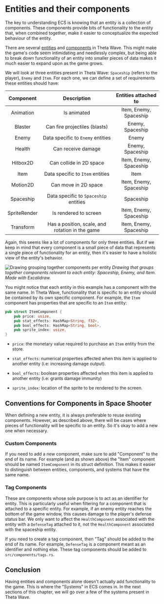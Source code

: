 # Entities and their components

The key to understanding ECS is knowing that an entity is a collection of components. These
components provide bits of functionality to the entity that, when combined
together, make it easier to conceptualize the expected behaviour of the entity.

There are several
[entities](https://github.com/amethyst/theta-wave/tree/master/src/entities)
and
[components](https://github.com/amethyst/theta-wave/tree/master/src/components)
in Theta Wave. This might make the game's code seem
intimidating and needlessly complex, but being able to break down functionality
of an entity into smaller pieces of data makes it much easier to expand upon
as the game grows.

We will look at three entities present in Theta Wave: `Spaceship`
(refers to the player), `Enemy`
and `Item`. For each one, we can define a set of requirements these entities
should have:

|Component|Description|Entities attached to|
|:---:|:---:|:---:|
|Animation|Is animated|Item, Enemy, Spaceship|
|Blaster|Can fire projectiles (blasts)|Enemy, Spaceship|
|Enemy|Data specific to `Enemy` entities|Enemy|
|Health|Can receive damage|Enemy, Spaceship|
|Hitbox2D|Can collide in 2D space|Item, Enemy, Spaceship|
|Item|Data specific to `Item` entities|Item|
|Motion2D|Can move in 2D space|Item, Enemy, Spaceship|
|Spaceship|Data specific to `Spaceship` entities|Spaceship|
|SpriteRender|Is rendered to screen|Item, Enemy, Spaceship|
|Transform|Has a position, scale, and rotation in the game|Item, Enemy, Spaceship|

Again, this seems like a lot of components for only three entities. But if we keep
in mind that every component is a small piece of data that represents a single
piece of functionality for an entity, then it's easier to have a holistic view of
the entity's behavior.

![Drawing grouping together components per entity](assets/entity-component-drawing.png)
*Drawing that groups together components relevant to each entity: Spaceship,
Enemy, and Item. Made with Excalidraw.*

You might notice that each entity in this example has a component with the same
name. In Theta Wave, functionality that is specific to an entity should
be contained by its own specific component. For example, the `Item` component
has properties that are specific to an `Item` entity:

```rust
pub struct ItemComponent {
    pub price: usize,
    pub stat_effects: HashMap<String, f32>,
    pub bool_effects: HashMap<String, bool>,
    pub sprite_index: usize,
}
```

- `price`: the monetary value required to purchase an `Item` entity
from the store.

- `stat_effects`: numerical properties affected when this item is applied
to another entity (i.e: increasing damage output).

- `bool_effects`: boolean properties affected when this item is applied to another
entity (i.e: grants damage immunity)

- `sprite_index`: location of the sprite to be rendered to the screen.

## Conventions for Components in Space Shooter

When defining a new entity, it is always preferable to reuse existing components.
However, as described above, there will be cases where pieces of functionality
will be specific to an entity. So it's okay to add a new one when necessary.

### Custom Components

If you need to add a new component, make sure to add "Component" to the end of
its name. For example (and as shown above) the "Item" component should be named
`ItemComponent` in its struct definition. This makes it easier to distinguish
between entities, components, and systems that have the same name.

### Tag Components

These are components whose sole purpose is to act as an identifier for entity.
This is particularly useful when filtering for a component that is attached to
a specific entity. For example, if an enemy entity reaches the bottom of the
game window, this causes damage to the player's defense status bar. We only
want to affect the `HealthComponent` associated with the entity with a
`DefenseTag` attached to it, not the `HealthComponent` associated with the
spaceship entity.

If you need to create a tag component, then "Tag" should be added to the end of
its name. For example, `DefenseTag` is a component meant as an identifier and
nothing else. These tag components should be added to `src/components/tags.rs`.

## Conclusion

Having entities and components alone doesn't actually add functionality to the game.
This is where the "Systems" in ECS comes in. In the next sections of this chapter,
we will go over a few of the systems present in Theta Wave.
